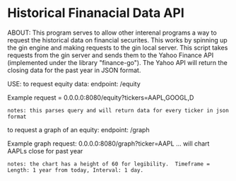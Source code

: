 # Historical Finanacial Data API

ABOUT:
This program serves to allow other interenal programs a way to request the historical data on financial securites. This works by spinning up the gin engine and making requests to the gin local server. This script takes requests from the gin server and sends them to the Yahoo Finance API (implemented under the library "finance-go"). The Yahoo API will return the closing data for the past year in JSON format. 

USE:
to request equity data:
endpoint: /equity 
   
Example request =  0.0.0.0:8080/equity?tickers=AAPL,GOOGL,D
    
    notes: this parses query and will return data for every ticker in json format

to request a graph of an equity:
endpoint: /graph
    
Example graph request: 0.0.0.0:8080/graph?ticker=AAPL ... will chart AAPLs close for past year
    
    notes: the chart has a height of 60 for legibility.  Timeframe = Length: 1 year from today, Interval: 1 day.
    
